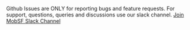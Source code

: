 Github Issues are ONLY for reporting bugs and feature requests. For support, questions, queries and discussions use our slack channel. [Join MobSF Slack Channel](https://join.slack.com/t/mobsf/shared_invite/zt-2umjnqlsm-sNSh9g4GFraPUBPqatwTxw)

